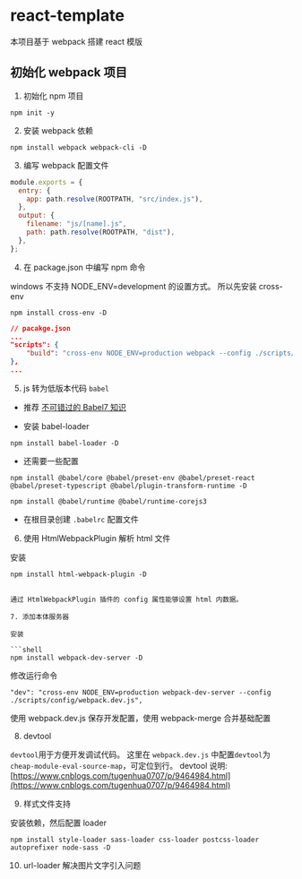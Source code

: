 # react-template

本项目基于 webpack 搭建 react 模版

## 初始化 webpack 项目

1. 初始化 npm 项目

```shell
npm init -y
```

2. 安装 webpack 依赖

```shell
npm install webpack webpack-cli -D
```

3. 编写 webpack 配置文件

```javascript
module.exports = {
  entry: {
    app: path.resolve(ROOTPATH, "src/index.js"),
  },
  output: {
    filename: "js/[name].js",
    path: path.resolve(ROOTPATH, "dist"),
  },
};
```

4. 在 package.json 中编写 npm 命令

windows 不支持 NODE_ENV=development 的设置方式。
所以先安装 cross-env

```shell
npm install cross-env -D
```

```json
// pacakge.json
...
"scripts": {
    "build": "cross-env NODE_ENV=production webpack --config ./scripts/config/webpack.common.js"
},
...
```

5. js 转为低版本代码 `babel`

- 推荐
  [不可错过的 Babel7 知识](https://juejin.im/post/6844904008679686152)

- 安装 babel-loader

```shell
npm install babel-loader -D
```

- 还需要一些配置

```shell
npm install @babel/core @babel/preset-env @babel/preset-react @babel/preset-typescript @babel/plugin-transform-runtime -D

npm install @babel/runtime @babel/runtime-corejs3
```

- 在根目录创建 `.babelrc` 配置文件

6. 使用 HtmlWebpackPlugin 解析 html 文件

安装

```shell
npm install html-webpack-plugin -D
```

````

通过 HtmlWebpackPlugin 插件的 config 属性能够设置 html 内数据。

7. 添加本体服务器

安装

```shell
npm install webpack-dev-server -D
````

修改运行命令

```shell
"dev": "cross-env NODE_ENV=production webpack-dev-server --config ./scripts/config/webpack.dev.js",
```

使用 webpack.dev.js 保存开发配置，使用 webpack-merge 合并基础配置

8. devtool

`devtool`用于方便开发调试代码。
这里在 `webpack.dev.js` 中配置`devtool`为`cheap-module-eval-source-map`，可定位到行。
devtool 说明: [https://www.cnblogs.com/tugenhua0707/p/9464984.html](https://www.cnblogs.com/tugenhua0707/p/9464984.html)

9. 样式文件支持

安装依赖，然后配置 loader

```shell
npm install style-loader sass-loader css-loader postcss-loader autoprefixer node-sass -D
```

10. url-loader 解决图片文字引入问题
